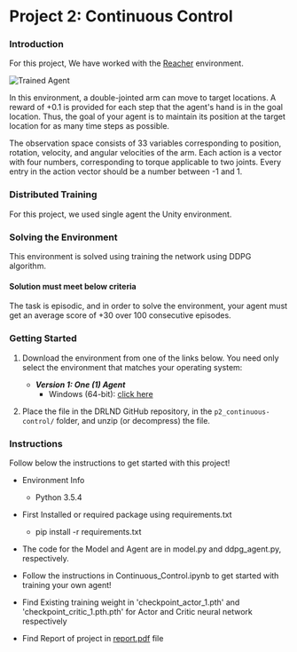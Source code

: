 [//]: # (Image References)

[image1]: https://user-images.githubusercontent.com/10624937/43851024-320ba930-9aff-11e8-8493-ee547c6af349.gif "Trained Agent"
[image2]: https://user-images.githubusercontent.com/10624937/43851646-d899bf20-9b00-11e8-858c-29b5c2c94ccc.png "Crawler"


# Project 2: Continuous Control

### Introduction

For this project, We have worked with the [Reacher](https://github.com/Unity-Technologies/ml-agents/blob/master/docs/Learning-Environment-Examples.md#reacher) environment.

![Trained Agent][image1]

In this environment, a double-jointed arm can move to target locations. A reward of +0.1 is provided for each step that the agent's hand is in the goal location. Thus, the goal of your agent is to maintain its position at the target location for as many time steps as possible.

The observation space consists of 33 variables corresponding to position, rotation, velocity, and angular velocities of the arm. Each action is a vector with four numbers, corresponding to torque applicable to two joints. Every entry in the action vector should be a number between -1 and 1.

### Distributed Training

For this project, we used single agent  the Unity environment.

### Solving the Environment

This environment is solved using training the network using DDPG algorithm. 

#### Solution must meet below criteria 

The task is episodic, and in order to solve the environment,  your agent must get an average score of +30 over 100 consecutive episodes.

### Getting Started

1. Download the environment from one of the links below.  You need only select the environment that matches your operating system:

    - **_Version 1: One (1) Agent_**
        - Windows (64-bit): [click here](https://s3-us-west-1.amazonaws.com/udacity-drlnd/P2/Reacher/one_agent/Reacher_Windows_x86_64.zip)

2. Place the file in the DRLND GitHub repository, in the `p2_continuous-control/` folder, and unzip (or decompress) the file. 

### Instructions

Follow below the instructions to get started with this project!  

- Environment Info
	-  Python 3.5.4
	
- First Installed or required package using requirements.txt
	- pip install -r requirements.txt
	
- The code for the Model and Agent are in model.py and ddpg_agent.py, respectively.

- Follow the instructions in Continuous_Control.ipynb to get started with training your own agent!

- Find Existing training weight in 'checkpoint_actor_1.pth' and 'checkpoint_critic_1.pth.pth' for Actor and Critic neural network respectively

- Find Report of project in [report.pdf](https://github.com/mukeshmethaniya/p2_continuous-control/blob/master/Report.pdf) file

